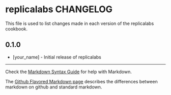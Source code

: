 replicalabs CHANGELOG
=====================

This file is used to list changes made in each version of the replicalabs cookbook.

0.1.0
-----
- [your_name] - Initial release of replicalabs

- - -
Check the [Markdown Syntax Guide](http://daringfireball.net/projects/markdown/syntax) for help with Markdown.

The [Github Flavored Markdown page](http://github.github.com/github-flavored-markdown/) describes the differences between markdown on github and standard markdown.
